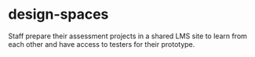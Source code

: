# design-spaces
Staff prepare their assessment projects in a shared LMS site to learn from each other and have access to testers for their prototype.

